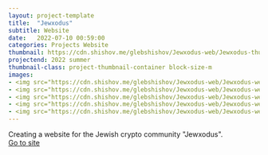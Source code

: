 ```yaml
---
layout: project-template
title:  "Jewxodus"
subtitle: Website
date:   2022-07-10 00:59:00
categories: Projects Website
thumbnail: https://cdn.shishov.me/glebshishov/Jewxodus-web/Jewxodus-thumbnail.png
projectend: 2022 summer
thumbnail-class: project-thumbnail-container block-size-m
images:
- <img src="https://cdn.shishov.me/glebshishov/Jewxodus-web/Jewxodus-web-10.jpg" class="project-img-parameters img-size-full" alt="Jewxodus-web-1">
- <img src="https://cdn.shishov.me/glebshishov/Jewxodus-web/Jewxodus-web-1.webp" class="project-img-parameters img-size-full" alt="Jewxodus-web-1">
- <img src="https://cdn.shishov.me/glebshishov/Jewxodus-web/Jewxodus-web-2.webp" class="project-img-parameters img-size-full" alt="Jewxodus-web-2">
- <img src="https://cdn.shishov.me/glebshishov/Jewxodus-web/Jewxodus-web-3.webp" class="project-img-parameters img-size-full" alt="Jewxodus-web-3">
- <img src="https://cdn.shishov.me/glebshishov/Jewxodus-web/Jewxodus-web-4.webp" class="project-img-parameters img-size-full" alt="Jewxodus-web-4">
---
```


Creating a website for the Jewish crypto community "Jewxodus".<br>
<a href="https://jewishcrypto.org/" target="_blank">Go to site</a>
